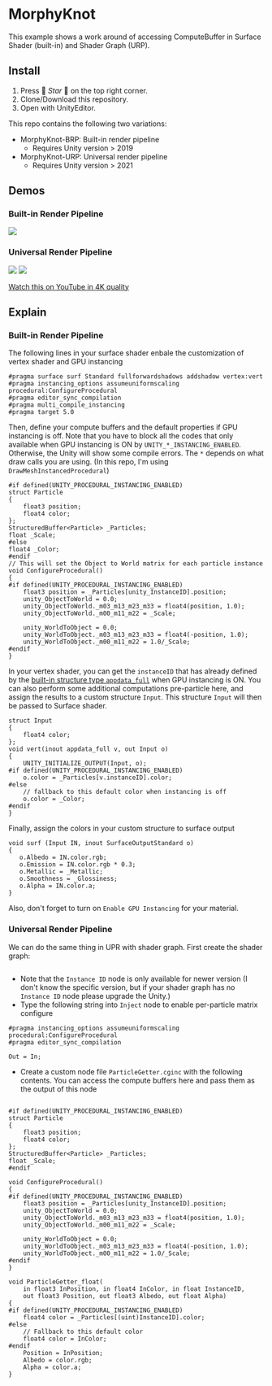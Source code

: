 # MorphyKnot
This example shows a work around of accessing ComputeBuffer in Surface Shader (built-in) and Shader Graph (URP). 


## Install

1. Press :star2: *Star* :star2: on the top right corner.
2. Clone/Download this repository.
3. Open with UnityEditor.

This repo contains the following two variations:
* MorphyKnot-BRP: Built-in render pipeline
    * Requires Unity version > 2019
* MorphyKnot-URP: Universal render pipeline
    * Requires Unity version > 2021

## Demos

### Built-in Render Pipeline
![](https://github.com/Ending2015a/MorphyKnot/blob/master/assets/brp.gif)


### Universal Render Pipeline
![](https://github.com/Ending2015a/MorphyKnot/blob/master/assets/urp.gif)
![](https://github.com/Ending2015a/MorphyKnot/blob/master/assets/urp-morph.gif)

[Watch this on YouTube in 4K quality](https://youtu.be/VzoO9lDk2UU)

## Explain

### Built-in Render Pipeline

The following lines in your surface shader enbale the customization of vertex shader and GPU instancing
```
#pragma surface surf Standard fullforwardshadows addshadow vertex:vert
#pragma instancing_options assumeuniformscaling procedural:ConfigureProcedural
#pragma editor_sync_compilation
#pragma multi_compile_instancing
#pragma target 5.0
```

Then, define your compute buffers and the default properties if GPU instancing is off. Note that you have to block all the codes that only available when GPU instancing is ON by `UNITY_*_INSTANCING_ENABLED`. Otherwise, the Unity will show some compile errors. The `*` depends on what draw calls you are using. (In this repo, I'm using `DrawMeshInstancedProcedural`)
```hlsl
#if defined(UNITY_PROCEDURAL_INSTANCING_ENABLED)
struct Particle
{
    float3 position;
    float4 color;
};
StructuredBuffer<Particle> _Particles;
float _Scale;
#else
float4 _Color;
#endif
// This will set the Object to World matrix for each particle instance
void ConfigureProcedural()
{
#if defined(UNITY_PROCEDURAL_INSTANCING_ENABLED)
    float3 position = _Particles[unity_InstanceID].position;
    unity_ObjectToWorld = 0.0;
    unity_ObjectToWorld._m03_m13_m23_m33 = float4(position, 1.0);
    unity_ObjectToWorld._m00_m11_m22 = _Scale;

    unity_WorldToObject = 0.0;
    unity_WorldToObject._m03_m13_m23_m33 = float4(-position, 1.0);
    unity_WorldToObject._m00_m11_m22 = 1.0/_Scale;
#endif
}
```

In your vertex shader, you can get the `instanceID` that has already defined by the [built-in structure type `appdata_full`](https://github.com/TwoTailsGames/Unity-Built-in-Shaders/blob/master/CGIncludes/UnityCG.cginc#L82) when GPU instancing is ON. You can also perform some additional computations pre-particle here, and assign the results to a custom structure `Input`. This structure `Input` will then be passed to Surface shader.
```hlsl
struct Input
{
    float4 color;
};
void vert(inout appdata_full v, out Input o)
{
    UNITY_INITIALIZE_OUTPUT(Input, o);
#if defined(UNITY_PROCEDURAL_INSTANCING_ENABLED)
    o.color = _Particles[v.instanceID].color;
#else
    // fallback to this default color when instancing is off
    o.color = _Color;
#endif
}
```

Finally, assign the colors in your custom structure to surface output
```hlsl
void surf (Input IN, inout SurfaceOutputStandard o)
{
   o.Albedo = IN.color.rgb;
   o.Emission = IN.color.rgb * 0.3;
   o.Metallic = _Metallic;
   o.Smoothness = _Glossiness;
   o.Alpha = IN.color.a;
}
```

Also, don't forget to turn on `Enable GPU Instancing` for your material.

### Universal Render Pipeline

We can do the same thing in UPR with shader graph. First create the shader graph:

![]()

* Note that the `Instance ID` node is only available for newer version (I don't know the specific version, but if your shader graph has no `Instance ID` node please upgrade the Unity.)
* Type the following string into `Inject` node to enable per-particle matrix configure
```hlsl
#pragma instancing_options assumeuniformscaling procedural:ConfigureProcedural
#pragma editor_sync_compilation

Out = In;
```
* Create a custom node file `ParticleGetter.cginc` with the following contents. You can access the compute buffers here and pass them as the output of this node
```hlsl

#if defined(UNITY_PROCEDURAL_INSTANCING_ENABLED)
struct Particle
{
    float3 position;
    float4 color;
};
StructuredBuffer<Particle> _Particles;
float _Scale;
#endif

void ConfigureProcedural()
{
#if defined(UNITY_PROCEDURAL_INSTANCING_ENABLED)
    float3 position = _Particles[unity_InstanceID].position;
    unity_ObjectToWorld = 0.0;
    unity_ObjectToWorld._m03_m13_m23_m33 = float4(position, 1.0);
    unity_ObjectToWorld._m00_m11_m22 = _Scale;

    unity_WorldToObject = 0.0;
    unity_WorldToObject._m03_m13_m23_m33 = float4(-position, 1.0);
    unity_WorldToObject._m00_m11_m22 = 1.0/_Scale;
#endif
}

void ParticleGetter_float(
    in float3 InPosition, in float4 InColor, in float InstanceID,
    out float3 Position, out float3 Albedo, out float Alpha)
{
#if defined(UNITY_PROCEDURAL_INSTANCING_ENABLED)
    float4 color = _Particles[(uint)InstanceID].color;
#else
    // Fallback to this default color
    float4 color = InColor;
#endif
    Position = InPosition;
    Albedo = color.rgb;
    Alpha = color.a;
}
```



